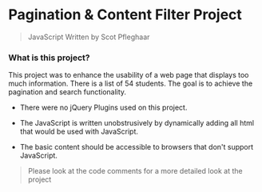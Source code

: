 # Pagination & Content Filter Project
>JavaScript Written by Scot Pfleghaar

### What is this project?
This project was to enhance the usability of a web page that displays too much information. There is a list of 54 students. The goal is to  achieve the pagination and search functionality. 

* There were no jQuery Plugins used on this project.

* The JavaScript is written unobstrusively by dynamically adding all html that would be used with JavaScript.

* The basic content should be accessible to browsers that don't support JavaScript.

> Please look at the code comments for a more detailed look at the project
